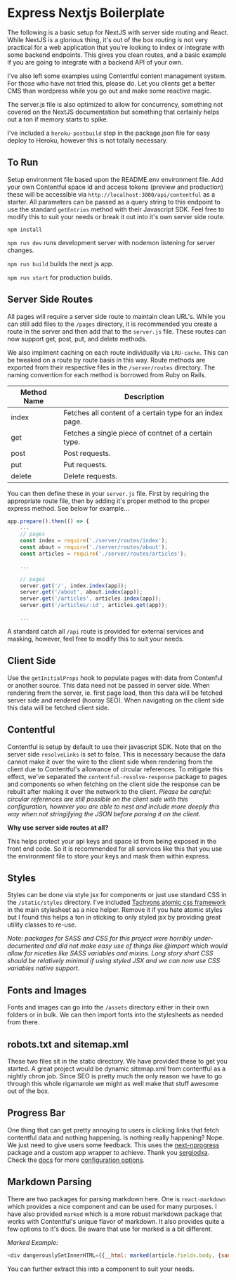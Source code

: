 # Express Nextjs Boilerplate

The following is a basic setup for NextJS with server side routing and React. While NextJS is a glorious thing, it's out of the box routing is not very practical for a web application that you're looking to index or integrate with some backend endpoints. This gives you clean routes, and a basic example if you are going to integrate with a backend API of your own. 

I've also left some examples using Contentful content management system. For those who have not tried this, please do. Let you clients get a better CMS than wordpress while you go out and make some reactive magic.

The server.js file is also optimized to allow for concurrency, something not covered on the NextJS documentation but something that certainly helps out a ton if memory starts to spike.

I've included a `heroku-postbuild` step in the package.json file for easy deploy to Heroku, however this is not totally necessary.

## To Run

Setup environment file based upon the README.env environment file. Add your own Contentful space id and access tokens (preview and production) these will be accessible via `http://localhost:3000/api/contentful` as a starter. All parameters can be passed as a query string to this endpoint to use the standard `getEntries` method with their Javascript SDK. Feel free to modify this to suit your needs or break it out into it's own server side route. 

`npm install`

`npm run dev` runs development server with nodemon listening for server changes.

`npm run build` builds the next js app.

`npm run start` for production builds.

## Server Side Routes

All pages will require a server side route to maintain clean URL's. While you can still add files to the `/pages` directory, it is recommended you create a route in the server and then add that to the `server.js` file. These routes can now support get, post, put, and delete methods. 

We also implment caching on each route individually via `LRU-cache`. This can be tweaked on a route by route basis in this way. Route methods are exported from their respective files in the `/server/routes` directory. The naming convention for each method is borrowed from Ruby on Rails. 

|Method Name|Description|
|-----------|-----------|
|index      |Fetches all content of a certain type for an index page.|
|get        |Fetches a single piece of contnet of a certain type.    |
|post       |Post requests.                                          |
|put        |Put requests.                                           |
|delete     |Delete requests.                                        |

You can then define these in your `server.js` file. First by requiring the appropriate route file, then by adding it's proper method to the proper express method. See below for example...

```js
app.prepare().then(() => {
    ...
    // pages
    const index = require('./server/routes/index');
    const about = require('./server/routes/about');
    const articles = require('./server/routes/articles');

    ... 

    // pages
    server.get('/', index.index(app));
    server.get('/about', about.index(app));
    server.get('/articles', articles.index(app));
    server.get('/articles/:id', articles.get(app));

    ...

```

A standard catch all `/api` route is provided for external services and masking, however, feel free to modify this to suit your needs.

## Client Side

Use the `getInitialProps` hook to populate pages with data from Contenful or another source. This data need not be passed in server side. When rendering from the server, ie. first page load, then this data will be fetched server side and rendered (hooray SEO). When navigating on the client side this data will be fetched client side.

## Contentful

Contentful is setup by default to use their javascript SDK. Note that on the server side `resolveLinks` is set to false. This is necessary because the data cannot make it over the wire to the client side when rendering from the client due to Contentful's allowance of circular references. To mitigate this effect, we've separated the `contentful-resolve-response` package to pages and components so when fetching on the client side the response can be rebuilt after making it over the network to the client. *Please be careful: circular references are still possible on the client side with this configuration, however you are able to nest and include more deeply this way when not stringifying the JSON before parsing it on the client.*

**Why use server side routes at all?**

This helps protect your api keys and space id from being exposed in the front end code. So it is recommended for all services like this that you use the environment file to store your keys and mask them within express.

## Styles

Styles can be done via style jsx for components or just use standard CSS in the `/static/styles` directory. I've included [Tachyons atomic css framework](http://tachyons.io/) in the main stylesheet as a nice helper. Remove it if you hate atomic styles but I found this helps a ton in sticking to only styled jsx by providing great utility classes to re-use.

*Note: packages for SASS and CSS for this project were horribly under-documented and did not make easy use of things like @import which would allow for niceties like SASS variables and mixins. Long story short CSS should be relatively minimal if using styled JSX and we can now use CSS variables native support.*

## Fonts and Images

Fonts and images can go into the `/assets` directory either in their own folders or in bulk. We can then import fonts into the stylesheets as needed from there. 

## robots.txt and sitemap.xml

These two files sit in the static directory. We have provided these to get you started. A great project would be dynamic sitemap.xml from contentful as a nightly chron job. Since SEO is pretty much the only reason we have to go through this whole rigamarole we might as well make that stuff awesome out of the box.

## Progress Bar

One thing that can get pretty annoying to users is clicking links that fetch contentful data and nothing happening. Is nothing really happening? Nope. We just need to give users some feedback. This uses the [next-nprogress](https://www.npmjs.com/package/next-nprogress) package and a custom app wrapper to achieve. Thank you [sergiodxa](https://www.npmjs.com/~sergiodxa). Check the [docs](https://github.com/rstacruz/nprogress) for more [configuration options](https://github.com/rstacruz/nprogress#configuration).

## Markdown Parsing

There are two packages for parsing markdown here. One is `react-markdown` which provides a nice component and can be used for many purposes. I have also provided `marked` which is a more robust markdown package that works with Contentful's unique flavor of markdown. It also provides quite a few options to it's docs. Be aware that use for marked is a bit different.

*Marked Example:*

```js
<div dangerouslySetInnerHTML={{__html: marked(article.fields.body, {sanitize: true, gfm: true})}} />
```

You can further extract this into a component to suit your needs.
